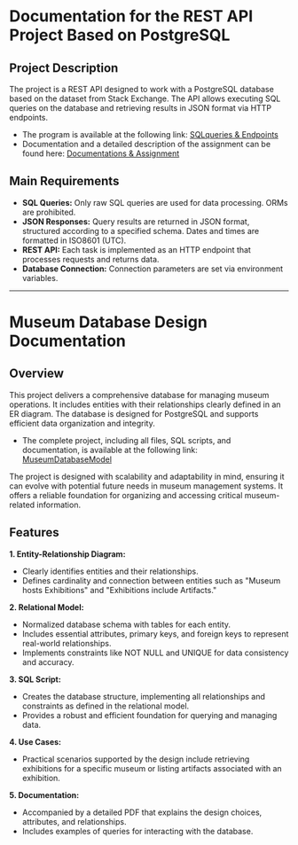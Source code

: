 # Documentation for the REST API Project Based on PostgreSQL
## Project Description
The project is a REST API designed to work with a PostgreSQL database based on the dataset from Stack Exchange. The API allows executing SQL queries on the database and retrieving results in JSON format via HTTP endpoints.
* The program is available at the following link:
[SQLqueries & Endpoints](https://github.com/DariiaSira/SQLqueries__DatabaseModeling--STU-FIIT/tree/main/SQLqueries%26Endpoints)
* Documentation and a detailed description of the assignment can be found here:
[Documentations & Assignment](https://github.com/DariiaSira/SQLqueries__DatabaseModeling--STU-FIIT/tree/main/SQLqueries%26Endpoints/Documentations%26Assignment)



## Main Requirements
* **SQL Queries:** Only raw SQL queries are used for data processing. ORMs are prohibited.
* **JSON Responses:** Query results are returned in JSON format, structured according to a specified schema. Dates and times are formatted in ISO8601 (UTC).
* **REST API:** Each task is implemented as an HTTP endpoint that processes requests and returns data.
* **Database Connection:** Connection parameters are set via environment variables.

---
  
# Museum Database Design Documentation
## Overview
This project delivers a comprehensive database for managing museum operations. It includes entities with their relationships clearly defined in an ER diagram. The database is designed for PostgreSQL and supports efficient data organization and integrity.

* The complete project, including all files, SQL scripts, and documentation, is available at the following link:
[MuseumDatabaseModel](https://github.com/DariiaSira/SQLqueries-DatabaseModeling--STU-FIIT/tree/main/MuseumDatabaseModel)

The project is designed with scalability and adaptability in mind, ensuring it can evolve with potential future needs in museum management systems. It offers a reliable foundation for organizing and accessing critical museum-related information.

## Features
**1. Entity-Relationship Diagram:**
  * Clearly identifies entities and their relationships.
  * Defines cardinality and connection between entities such as "Museum hosts Exhibitions" and "Exhibitions include Artifacts."
    
**2. Relational Model:**
  * Normalized database schema with tables for each entity.
  * Includes essential attributes, primary keys, and foreign keys to represent real-world relationships.
  * Implements constraints like NOT NULL and UNIQUE for data consistency and accuracy.
    
**3. SQL Script:**
  * Creates the database structure, implementing all relationships and constraints as defined in the relational model.
  * Provides a robust and efficient foundation for querying and managing data.

**4. Use Cases:**
  * Practical scenarios supported by the design include retrieving exhibitions for a specific museum or listing artifacts associated with an exhibition.

**5. Documentation:**
  * Accompanied by a detailed PDF that explains the design choices, attributes, and relationships.
  * Includes examples of queries for interacting with the database.


  

